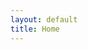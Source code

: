 ```yaml
---
layout: default
title: Home
---
```




<div id="tlkio" data-channel="PUNEKARS" data-theme="theme--minimal" style="width:100%;height:700px;"></div><script async src="https://tlk.io/embed.js" type="text/javascript"></script>